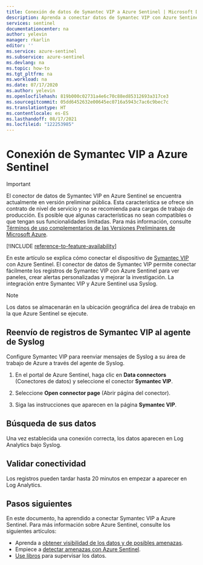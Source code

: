 ```yaml
---
title: Conexión de datos de Symantec VIP a Azure Sentinel | Microsoft Docs
description: Aprenda a conectar datos de Symantec VIP con Azure Sentinel.
services: sentinel
documentationcenter: na
author: yelevin
manager: rkarlin
editor: ''
ms.service: azure-sentinel
ms.subservice: azure-sentinel
ms.devlang: na
ms.topic: how-to
ms.tgt_pltfrm: na
ms.workload: na
ms.date: 07/17/2020
ms.author: yelevin
ms.openlocfilehash: 819b000c02731a4e6c70c88ed85312693a317ce3
ms.sourcegitcommit: 05dd6452632e00645ec0716a5943c7ac6c9bec7c
ms.translationtype: HT
ms.contentlocale: es-ES
ms.lasthandoff: 08/17/2021
ms.locfileid: "122253985"
---
```

# <a name="connect-your-symantec-vip-to-azure-sentinel"></a>Conexión de Symantec VIP a Azure Sentinel

> [!IMPORTANT]
> El conector de datos de Symantec VIP en Azure Sentinel se encuentra actualmente en versión preliminar pública.
> Esta característica se ofrece sin contrato de nivel de servicio y no se recomienda para cargas de trabajo de producción. Es posible que algunas características no sean compatibles o que tengan sus funcionalidades limitadas. Para más información, consulte [Términos de uso complementarios de las Versiones Preliminares de Microsoft Azure](https://azure.microsoft.com/support/legal/preview-supplemental-terms/).

[!INCLUDE [reference-to-feature-availability](includes/reference-to-feature-availability.md)]

En este artículo se explica cómo conectar el dispositivo de [Symantec VIP](https://vip.symantec.com/) con Azure Sentinel. El conector de datos de Symantec VIP permite conectar fácilmente los registros de Symantec VIP con Azure Sentinel para ver paneles, crear alertas personalizadas y mejorar la investigación. La integración entre Symantec VIP y Azure Sentinel usa Syslog.

> [!NOTE]
> Los datos se almacenarán en la ubicación geográfica del área de trabajo en la que Azure Sentinel se ejecute.

## <a name="forward-symantec-vip-logs-to-the-syslog-agent"></a>Reenvío de registros de Symantec VIP al agente de Syslog  

Configure Symantec VIP para reenviar mensajes de Syslog a su área de trabajo de Azure a través del agente de Syslog.

1. En el portal de Azure Sentinel, haga clic en **Data connectors** (Conectores de datos) y seleccione el conector **Symantec VIP**.

1. Seleccione **Open connector page** (Abrir página del conector).

1. Siga las instrucciones que aparecen en la página **Symantec VIP**.

## <a name="find-your-data"></a>Búsqueda de sus datos

Una vez establecida una conexión correcta, los datos aparecen en Log Analytics bajo Syslog.

## <a name="validate-connectivity"></a>Validar conectividad

Los registros pueden tardar hasta 20 minutos en empezar a aparecer en Log Analytics. 

## <a name="next-steps"></a>Pasos siguientes

En este documento, ha aprendido a conectar Symantec VIP a Azure Sentinel. Para más información sobre Azure Sentinel, consulte los siguientes artículos:

- Aprenda a [obtener visibilidad de los datos y de posibles amenazas](get-visibility.md).
- Empiece a [detectar amenazas con Azure Sentinel](detect-threats-built-in.md).
- [Use libros](monitor-your-data.md) para supervisar los datos.